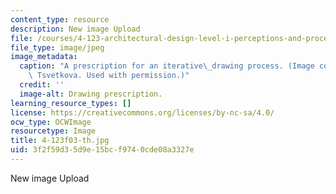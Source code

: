 ```yaml
---
content_type: resource
description: New image Upload
file: /courses/4-123-architectural-design-level-i-perceptions-and-processes-fall-2003/3f2f59d35d9e15bcf9740cde08a3327e_4-123f03-th.jpg
file_type: image/jpeg
image_metadata:
  caption: "A prescription for an iterative\_drawing process. (Image courtesy of Milena\
    \ Tsvetkova. Used with permission.)"
  credit: ''
  image-alt: Drawing prescription.
learning_resource_types: []
license: https://creativecommons.org/licenses/by-nc-sa/4.0/
ocw_type: OCWImage
resourcetype: Image
title: 4-123f03-th.jpg
uid: 3f2f59d3-5d9e-15bc-f974-0cde08a3327e
---
```

New image Upload